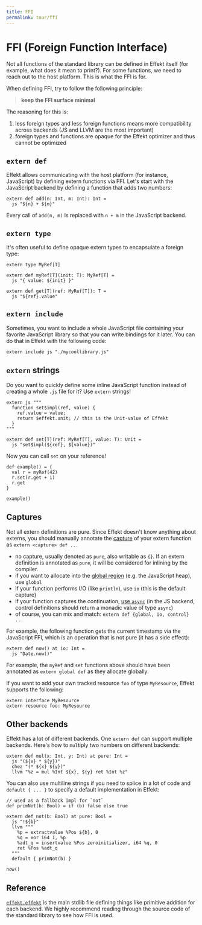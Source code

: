 ```yaml
---
title: FFI
permalink: tour/ffi
---
```


# FFI (Foreign Function Interface)

Not all functions of the standard library can be defined in Effekt itself (for example, what does it mean to print?).
For some functions, we need to reach out to the host platform. This is what the FFI is for.

When defining FFI, try to follow the following principle:

> **keep the FFI surface minimal**

The reasoning for this is:

1. less foreign types and less foreign functions means more compatibility across backends (JS and LLVM are the most important)
2. foreign types and functions are opaque for the Effekt optimizer and thus cannot be optimized

## `extern def`

Effekt allows communicating with the host platform (for instance, JavaScript) by defining extern functions via FFI.
Let's start with the JavaScript backend by defining a function that adds two numbers:

```
extern def add(n: Int, m: Int): Int =
  js "${n} + ${m}"
```

Every call of `add(n, m)` is replaced with `n + m` in the JavaScript backend.

## `extern type`

It's often useful to define opaque extern types to encapsulate a foreign type:

```
extern type MyRef[T]

extern def myRef[T](init: T): MyRef[T] =
  js "{ value: ${init} }"

extern def get[T](ref: MyRef[T]): T =
  js "${ref}.value"
```

## `extern include`

Sometimes, you want to include a whole JavaScript file containing your favorite JavaScript library
so that you can write bindings for it later.
You can do that in Effekt with the following code:

```effekt:sketch
extern include js "./mycoollibrary.js"
```

## `extern` strings

Do you want to quickly define some inline JavaScript function instead of creating a whole `.js` file for it?
Use `extern` strings!

```
extern js """
  function set$impl(ref, value) {
    ref.value = value;
    return $effekt.unit; // this is the Unit-value of Effekt
  }
"""

extern def set[T](ref: MyRef[T], value: T): Unit =
  js "set$impl(${ref}, ${value})"
```

Now you can call `set` on your reference!
```
def example() = {
  val r = myRef(42)
  r.set(r.get + 1)
  r.get
}
```
```effekt:repl
example()
```

## Captures

Not all extern definitions are pure.
Since Effekt doesn't know anything about externs, you should manually annotate the [capture](./captures) of your extern function as `extern <capture> def ...`

- no capture, usually denoted as `pure`, also writable as `{}`. If an extern definition is annotated as `pure`, it will be considered for inlining by the compiler.
- if you want to allocate into the [global region](./regions) (e.g. the JavaScript heap), use `global`
- if your function performs I/O (like `println`), use `io` (this is the default capture)
- if your function captures the continuation, [use `async`](./io) (in the JS backend, control definitions should return a monadic value of type `async`)
- of course, you can mix and match: `extern def {global, io, control} ...`

For example, the following function gets the current timestamp via the JavaScript FFI, which is an operation that is not pure (it has a side effect):

```
extern def now() at io: Int =
  js "Date.now()"
```

For example, the `myRef` and `set` functions above should have been annotated as `extern global def` as they allocate globally.

If you want to add your own tracked resource `foo` of type `MyResource`, Effekt supports the following:

```
extern interface MyResource
extern resource foo: MyResource
```

## Other backends

Effekt has a lot of different backends. One `extern def` can support multiple backends.
Here's how to `mul`tiply two numbers on different backends:

```
extern def mul(x: Int, y: Int) at pure: Int =
  js "(${x} * ${y})"
  chez "(* ${x} ${y})"
  llvm "%z = mul %Int ${x}, ${y} ret %Int %z"
```

You can also use multiline strings if you need to splice in a lot of code and `default { ... }` to specify a default implementation in Effekt:

```
// used as a fallback impl for `not`
def primNot(b: Bool) = if (b) false else true

extern def not(b: Bool) at pure: Bool =
  js "!${b}"
  llvm """
    %p = extractvalue %Pos ${b}, 0
    %q = xor i64 1, %p
    %adt_q = insertvalue %Pos zeroinitializer, i64 %q, 0
    ret %Pos %adt_q
  """
  default { primNot(b) }
```

```effekt:repl
now()
```

## Reference

[`effekt.effekt`](https://github.com/effekt-lang/effekt/blob/master/libraries/common/effekt.effekt) is the main stdlib file defining things like primitive addition for each backend.
We highly recommend reading through the source code of the standard library to see how FFI is used.
